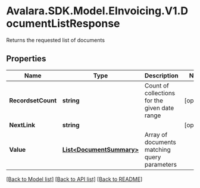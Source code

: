 # Avalara.SDK.Model.EInvoicing.V1.DocumentListResponse
Returns the requested list of documents

## Properties

Name | Type | Description | Notes
------------ | ------------- | ------------- | -------------
**RecordsetCount** | **string** | Count of collections for the given date range | [optional] 
**NextLink** | **string** |  | [optional] 
**Value** | [**List&lt;DocumentSummary&gt;**](DocumentSummary.md) | Array of documents matching query parameters | 

[[Back to Model list]](../../../README.md#documentation-for-models) [[Back to API list]](../../../README.md#documentation-for-api-endpoints) [[Back to README]](../../../README.md)

